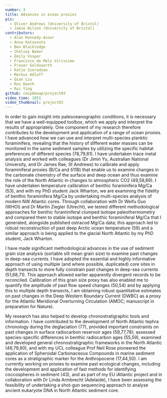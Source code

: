 ```yaml
---
number: 3
title: Advances in ocean proxies
pis:
  - Oliver Andrews (University of Bristol)
  - Jamie Wilson (University of Bristol)
contributors:
  - Alan Kennedy-Asser
  - Anna Katavouta
  - Ben Blackledge
  - Chelsey Baker
  - Emily Vosper
  - Francisco de Melo Virissimo
  - Fraser Goldsworth
  - Katie Sieradzan
  - Markus Adloff
  - Qian Liu
  - Ros Death
  - Rui Ying
github: cmip6moap/project03
video_time: 1051
video_thumbnail: project03
---
```


In order to gain insight into paleoceanographic conditions, it is necessary that we have a well-equipped toolbox, which we apply and interpret the results of appropriately. One component of my research therefore contributes to the development and application of a range of ocean proxies.  I have advanced how we can use and interpret multi-species planktic foraminifera, revealing that the history of different water masses can be monitored in the same sediment samples by utilizing the specific habitat preferences of different species (78,79,81). I have undertaken trace metal analysis and worked with colleagues (Dr Jimin Yu, Australian National University, and Dr James Rae, St Andrews) to calibrate and apply foraminiferal proxies (B/Ca and δ11B) that enable us to examine changes in the carbonate chemistry of the surface and deep ocean and thus examine the role of the North Atlantic in changes to atmospheric CO2 (49,58,69). I have undertaken temperature calibration of benthic foraminifera Mg/Ca (53), and with my PhD student Jack Wharton, we are examining the fidelity of benthic foraminifera Mg/Ca by undertaking multi-species analysis of modern NW Atlantic cores. Through collaboration with Dr Weifu Guo (WHOI) and Dr Martin Ziegler (Utrecht), we tested different methodological approaches for benthic foraminiferal clumped isotope paleothermometry and compared them to stable isotope and benthic foraminiferal Mg/Ca that I generated, alongside published ostracod Mg/Ca data; this approach led to robust reconstruction of past deep Arctic ocean temperature (59) and a similar approach is being applied to the glacial North Atlantic by my PhD student, Jack Wharton.

I have made significant methodological advances in the use of sediment grain size analysis (sortable silt mean grain size) to examine past changes in deep-sea currents. I have adopted the essential and highly informative approach of using multiple (and where possible, duplicated) core sites in depth transects to more fully constrain past changes in deep-sea currents (51,68,71). This approach allowed earlier apparently divergent records to be reconciled. Calibration of this grain size proxy has also enabled me to quantify the amplitude of past flow speed changes (50,54) and by applying this to multiple depth transects, I am obtaining robust quantitative estimates on past changes in the Deep Western Boundary Current (DWBC) as a proxy for the Atlantic Meridional Overturning Circulation (AMOC; manuscript in preparation for Nature).

My research has also helped to develop chronostratigraphic tools and information. I have contributed to the development of North Atlantic tephra chronology during the deglaciation (77),  provided important constraints on past changes in surface radiocarbon reservoir ages (59,77,78); assessed species-specific differences in benthic radiocarbon ages (55,59), examined and developed general chronostratigraphic frameworks in the North Atlantic (46,79,80), and with my UCL colleague Prof Neil Rose pioneered the application of Spheroidal Carbonaceous Compounds in marine sediment cores as a stratigraphic marker for the Anthropocene (17,44,50). I am currently working on proxies to examine past ecological changes, including the development and application of fast methods for identifying coccospheres in sediment (43), and as part of my EU iAtlantic project and in collaboration with Dr Linda Armbrecht (Adelaide), I have been assessing the feasibility of undertaking a shot-gun sequencing approach to analyse ancient eukaryote DNA in North Atlantic sediment core.  
